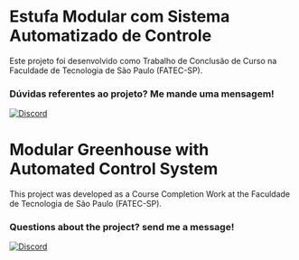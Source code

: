 # Estufa Modular com Sistema Automatizado de Controle

Este projeto foi desenvolvido como Trabalho de Conclusão de Curso na Faculdade de Tecnologia de São Paulo (FATEC-SP).

### Dúvidas referentes ao projeto? Me mande uma mensagem!

[![Discord](https://img.shields.io/badge/Discord-FFF?style=for-the-badge&logo=discord&logoColor=000)](https://www.discord.com/in/gfmgea/)

# Modular Greenhouse with Automated Control System

This project was developed as a Course Completion Work at the Faculdade de Tecnologia de São Paulo (FATEC-SP).

### Questions about the project? send me a message!

[![Discord](https://img.shields.io/badge/Discord-FFF?style=for-the-badge&logo=discord&logoColor=000)](https://www.discord.com/in/gfmgea/)
